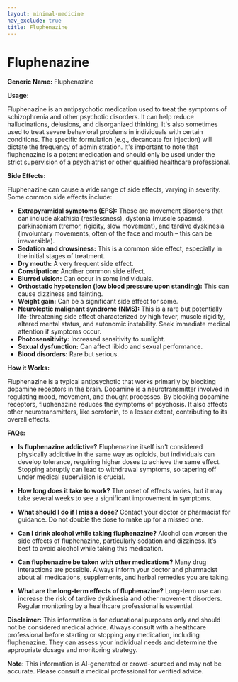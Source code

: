```yaml
---
layout: minimal-medicine
nav_exclude: true
title: Fluphenazine
---
```


# Fluphenazine

**Generic Name:** Fluphenazine

**Usage:**

Fluphenazine is an antipsychotic medication used to treat the symptoms of schizophrenia and other psychotic disorders.  It can help reduce hallucinations, delusions, and disorganized thinking. It's also sometimes used to treat severe behavioral problems in individuals with certain conditions.  The specific formulation (e.g., decanoate for injection) will dictate the frequency of administration.  It's important to note that fluphenazine is a potent medication and should only be used under the strict supervision of a psychiatrist or other qualified healthcare professional.


**Side Effects:**

Fluphenazine can cause a wide range of side effects, varying in severity.  Some common side effects include:

* **Extrapyramidal symptoms (EPS):** These are movement disorders that can include akathisia (restlessness), dystonia (muscle spasms), parkinsonism (tremor, rigidity, slow movement), and tardive dyskinesia (involuntary movements, often of the face and mouth – this can be irreversible).
* **Sedation and drowsiness:** This is a common side effect, especially in the initial stages of treatment.
* **Dry mouth:**  A very frequent side effect.
* **Constipation:**  Another common side effect.
* **Blurred vision:** Can occur in some individuals.
* **Orthostatic hypotension (low blood pressure upon standing):** This can cause dizziness and fainting.
* **Weight gain:**  Can be a significant side effect for some.
* **Neuroleptic malignant syndrome (NMS):** This is a rare but potentially life-threatening side effect characterized by high fever, muscle rigidity, altered mental status, and autonomic instability.  Seek immediate medical attention if symptoms occur.
* **Photosensitivity:** Increased sensitivity to sunlight.
* **Sexual dysfunction:**  Can affect libido and sexual performance.
* **Blood disorders:**  Rare but serious.


**How it Works:**

Fluphenazine is a typical antipsychotic that works primarily by blocking dopamine receptors in the brain.  Dopamine is a neurotransmitter involved in regulating mood, movement, and thought processes. By blocking dopamine receptors, fluphenazine reduces the symptoms of psychosis. It also affects other neurotransmitters, like serotonin, to a lesser extent, contributing to its overall effects.


**FAQs:**

* **Is fluphenazine addictive?**  Fluphenazine itself isn't considered physically addictive in the same way as opioids, but individuals can develop tolerance, requiring higher doses to achieve the same effect.  Stopping abruptly can lead to withdrawal symptoms, so tapering off under medical supervision is crucial.

* **How long does it take to work?**  The onset of effects varies, but it may take several weeks to see a significant improvement in symptoms.

* **What should I do if I miss a dose?**  Contact your doctor or pharmacist for guidance.  Do not double the dose to make up for a missed one.

* **Can I drink alcohol while taking fluphenazine?**  Alcohol can worsen the side effects of fluphenazine, particularly sedation and dizziness. It’s best to avoid alcohol while taking this medication.

* **Can fluphenazine be taken with other medications?**  Many drug interactions are possible. Always inform your doctor and pharmacist about all medications, supplements, and herbal remedies you are taking.

* **What are the long-term effects of fluphenazine?**  Long-term use can increase the risk of tardive dyskinesia and other movement disorders. Regular monitoring by a healthcare professional is essential.


**Disclaimer:** This information is for educational purposes only and should not be considered medical advice.  Always consult with a healthcare professional before starting or stopping any medication, including fluphenazine.  They can assess your individual needs and determine the appropriate dosage and monitoring strategy.


**Note:** This information is AI-generated or crowd-sourced and may not be accurate. Please consult a medical professional for verified advice.